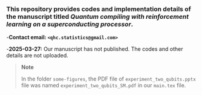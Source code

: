 ### This repository provides codes and implementation details of the manuscript titled *_Quantum compiling with reinforcement learning on a superconducting processor_*.

-**Contact email: `<qhc.statistics@gmail.com>`**

-**2025-03-27:** Our manuscript has not  published. The codes and other details are not uploaded.


> **Note**
>
> In the folder `some-figures`, the PDF file of `experiment_two_qubits.pptx` file was named `experiment_two_qubits_SM.pdf` in our `main.tex` file.
